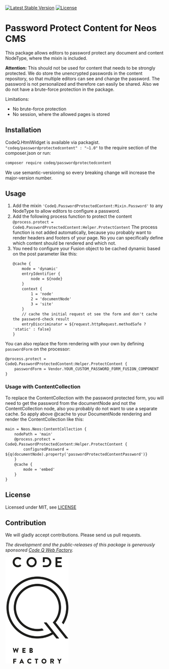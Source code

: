 [![Latest Stable Version](https://poser.pugx.org/codeq/passwordprotectedcontent/v/stable)](https://packagist.org/packages/codeq/passwordprotectedcontent)
[![License](https://poser.pugx.org/codeq/passwordprotectedcontent/license)](LICENSE)

# Password Protect Content for Neos CMS

This package allows editors to password protect any document and content NodeType, where the mixin is included.

**Attention:**
This should not be used for content that needs to be strongly protected. We do store the unencrypted passwords in the 
content repository, so that multiple editors can see and change the password. The password is not personalized and
therefore can easily be shared. Also we do not have a brute-force protection in the package.

Limitations:
 - No brute-force protection
 - No session, where the allowed pages is stored

## Installation

CodeQ.HtmlWidget is available via packagist. `"codeq/passwordprotectedcontent" : "~1.0"` to the require section of the 
composer.json or run:

```bash
composer require codeq/passwordprotectedcontent
```

We use semantic-versioning so every breaking change will increase the major-version number.

## Usage

1. Add the mixin `'CodeQ.PasswordProtectedContent:Mixin.Password'` to any NodeType to allow editors to configure a password.
2. Add the following process function to protect the content 
`@process.protect = CodeQ.PasswordProtectedContent:Helper.ProtectContent`
   The process function is not added automatically, because you probably want to render headers and footers of your page. 
   No you can specifically define which content should be rendered and which not.
3. You need to configure your Fusion object to be cached dynamic based on the post parameter like this:
	```neosfusion
	@cache {
		mode = 'dynamic'
		entryIdentifier {
			node = ${node}
		}
		context {
			1 = 'node'
			2 = 'documentNode'
			3 = 'site'
		}
		// cache the initial request ot see the form and don't cache the password-check result
		entryDiscriminator = ${request.httpRequest.methodSafe ? 'static' : false}
	}
	```

You can also replace the form rendering with your own by defining `passwordForm` on the processor:
```neosfusion
@process.protect = CodeQ.PasswordProtectedContent:Helper.ProtectContent {
	passwordForm = Vendor.YOUR_CUSTOM_PASSWORD_FORM_FUSION_COMPONENT
}
```

### Usage with ContentCollection

To replace the ContentCollection with the password protected form, you will need to get the password from the documentNode and not the ContentCollection node, also you probably do not want to use a separate cache. So apply above @cache to your DocumentNode rendering and render the ContentCollection like this:
```neosfusion
main = Neos.Neos:ContentCollection {
	nodePath = 'main'
	@process.protect = CodeQ.PasswordProtectedContent:Helper.ProtectContent {
		configuredPassword = ${q(documentNode).property('passwordProtectedContentPassword')}
	}
	@cache {
		mode = 'embed'
	}
}
```

## License

Licensed under MIT, see [LICENSE](LICENSE)

## Contribution

We will gladly accept contributions. Please send us pull requests.

*The development and the public-releases of this package is generously sponsored [Code Q Web Factory](http://codeq.at).*

[<img src="codeq.png" alt="Code Q" width="200"/>](http://codeq.at)
